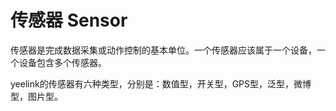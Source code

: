 # 传感器 Sensor

传感器是完成数据采集或动作控制的基本单位。一个传感器应该属于一个设备，一个设备包含多个传感器。

yeelink的传感器有六种类型，分别是：数值型，开关型，GPS型，泛型，微博型，图片型。
